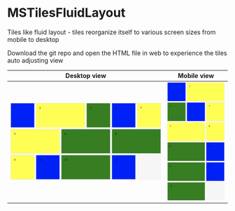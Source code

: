 # MSTilesFluidLayout
Tiles like fluid layout - tiles reorganize itself to various screen sizes from mobile to desktop

Download the git repo and open the HTML file in web to experience the tiles auto adjusting view

| Desktop view      | Mobile view      |
|------------|-------------|
| <img src="https://github.com/gokulnathpalanivel/MSTilesFluidLayout/blob/master/Tiles_Desktop.png" width="750"> | <img src="https://github.com/gokulnathpalanivel/MSTilesFluidLayout/blob/master/Tiles_Mobile.png" width="250"> |
